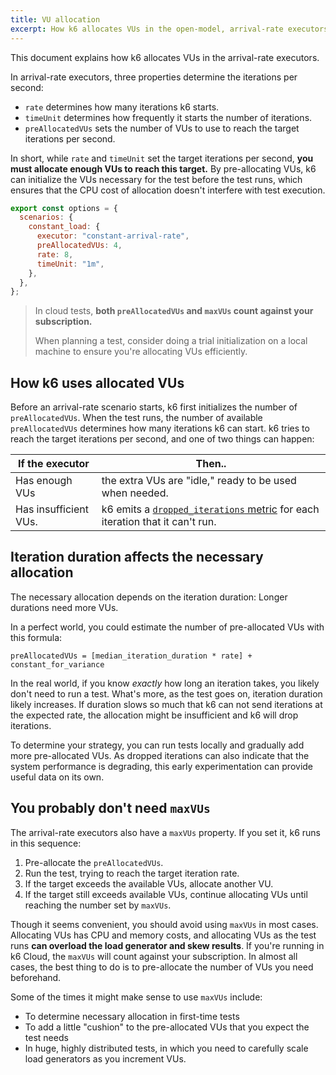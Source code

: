 ```yaml
---
title: VU allocation
excerpt: How k6 allocates VUs in the open-model, arrival-rate executors
---
```


This document explains how k6 allocates VUs in the arrival-rate executors.

In arrival-rate executors, three properties determine the iterations per second:
-  `rate`  determines how many iterations k6 starts.
- `timeUnit` determines how frequently it starts the number of iterations.
- `preAllocatedVUs` sets the number of VUs to use to reach the target iterations per second.

In short, while `rate` and `timeUnit` set the target iterations per second, **you must allocate enough VUs to reach this target.**
By pre-allocating VUs, k6 can initialize the VUs necessary for the test before the test runs,
which ensures that the CPU cost of allocation doesn't interfere with test execution.

```javascript
export const options = {
  scenarios: {
    constant_load: {
      executor: "constant-arrival-rate",
      preAllocatedVUs: 4,
      rate: 8,
      timeUnit: "1m",
    },
  },
};
```


<Blockquote mod="attention" title="">

In cloud tests, **both `preAllocatedVUs` and `maxVUs` count against your subscription.**

When planning a test, consider doing a trial initialization on a local machine to ensure you're allocating VUs efficiently.

</Blockquote>

## How k6 uses allocated VUs

Before an arrival-rate scenario starts, k6 first initializes the number of `preAllocatedVUs`.
When the test runs,
the number of available `preAllocatedVUs` determines how many iterations k6 can start.
k6 tries to reach the target iterations per second,
and one of two things can happen:

| If the executor       | Then..                                                                                                                                 |
|-----------------------|----------------------------------------------------------------------------------------------------------------------------------------|
| Has enough VUs        | the extra VUs are "idle," ready to be used when needed.                                                                                |
| Has insufficient VUs. | k6 emits a [`dropped_iterations` metric](/using-k6/scenarios/about-scenarios/dropped-iterations) for each iteration that it can't run. |

## Iteration duration affects the necessary allocation

The necessary allocation depends on the iteration duration:
Longer durations need more VUs.

In a perfect world, you could estimate the number of pre-allocated VUs with this formula:

```
preAllocatedVUs = [median_iteration_duration * rate] + constant_for_variance
```

In the real world, if you know _exactly_ how long an iteration takes, you likely don't need to run a test.
What's more, as the test goes on, iteration duration likely increases.
If duration slows so much that k6 can not send iterations at the expected rate,
the allocation might be insufficient and k6 will drop iterations.

To determine your strategy, you can run tests locally and gradually add more pre-allocated VUs.
As dropped iterations can also indicate that the system performance is degrading, this early experimentation can provide useful data on its own.

## You probably don't need `maxVUs`

The arrival-rate executors also have a `maxVUs` property.
If you set it, k6 runs in this sequence:
1. Pre-allocate the `preAllocatedVUs`.
1. Run the test, trying to reach the target iteration rate.
1. If the target exceeds the available VUs, allocate another VU.
1. If the target still exceeds available VUs, continue allocating VUs until reaching the number set by `maxVUs`.

Though it seems convenient, you should avoid using `maxVUs` in most cases.
Allocating VUs has CPU and memory costs, and allocating VUs as the test runs **can overload the load generator and skew results**.
If you're running in k6 Cloud, the `maxVUs` will count against your subscription.
In almost all cases, the best thing to do is to pre-allocate the number of VUs you need beforehand.

Some of the times it might make sense to use `maxVUs` include:
- To determine necessary allocation in first-time tests
- To add a little "cushion" to the pre-allocated VUs that you expect the test needs
- In huge, highly distributed tests, in which you need to carefully scale load generators as you increment VUs.
